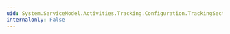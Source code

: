 ```yaml
---
uid: System.ServiceModel.Activities.Tracking.Configuration.TrackingSection.Properties
internalonly: False
---
```

